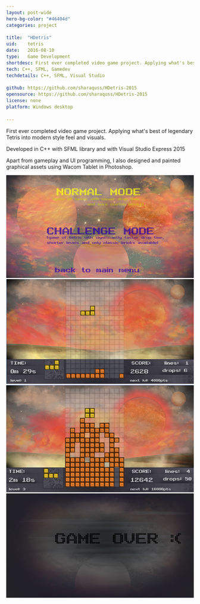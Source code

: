```yaml
---
layout: post-wide
hero-bg-color: "#46404d"
categories: project

title:  "HDetris"
uid:    tetris
date:   2016-08-10
type:   Game Development
shortdesc: First ever completed video game project. Applying what's best of legendary Tetris into modern style feel and visuals. In 1080p, 60fps.
tech: C++, SFML, Gamedev
techdetails: C++, SFML, Visual Studio

github: https://github.com/sharaquss/HDetris-2015
opensource: https://github.com/sharaquss/HDetris-2015
license: none
platform: Windows desktop

---
```

<p> First ever completed video game project. Applying what's best of legendary Tetris into modern style feel and visuals.  <p>

<p> Developed in C++ with SFML library and with Visual Studio Express 2015</p>

<p> Apart from gameplay and UI programming, I also designed and painted graphical assets using Wacom Tablet in Photoshop.</p>



<div class="showcase">
	<img src="/img/tetris/1.jpg" alt="1.jpg">
</div>

<div class="showcase">
	<img src="/img/tetris/2.jpg" alt="2.jpg">
</div>


<div class="showcase">
	<img src="/img/tetris/3.jpg" alt="3.jpg">
</div>


<div class="showcase">
	<img src="/img/tetris/4.jpg" alt="4.jpg">
</div>
